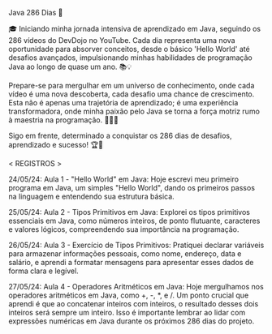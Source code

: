 Java 286 Dias 🚀

🎓 Iniciando minha jornada intensiva de aprendizado em Java, seguindo os 286 vídeos do DevDojo no YouTube. Cada dia representa uma nova oportunidade para absorver conceitos, desde o básico 'Hello World' até desafios avançados, impulsionando minhas habilidades de programação Java ao longo de quase um ano. 📚💡

Prepare-se para mergulhar em um universo de conhecimento, onde cada vídeo é uma nova descoberta, cada desafio uma chance de crescimento. Esta não é apenas uma trajetória de aprendizado; é uma experiência transformadora, onde minha paixão pelo Java se torna a força motriz rumo à maestria na programação. 🌟👨‍💻

Sigo em frente, determinado a conquistar os 286 dias de desafios, aprendizado e sucesso! 🏆🚀



< REGISTROS >

24/05/24: Aula 1 - "Hello World" em Java: Hoje escrevi meu primeiro programa em Java, um simples "Hello World", dando os primeiros passos na linguagem e entendendo sua estrutura básica.

25/05/24: Aula 2 - Tipos Primitivos em Java: Explorei os tipos primitivos essenciais em Java, como números inteiros, de ponto flutuante, caracteres e valores lógicos, compreendendo sua importância na programação.

26/05/24: Aula 3 - Exercício de Tipos Primitivos: Pratiquei declarar variáveis para armazenar informações pessoais, como nome, endereço, data e salário, e aprendi a formatar mensagens para apresentar esses dados de forma clara e legível.

27/05/24: Aula 4 - Operadores Aritméticos em Java:
Hoje mergulhamos nos operadores aritméticos em Java, como +, -, *, e /. Um ponto crucial que aprendi é que ao concatenar inteiros com inteiros, o resultado desses dois inteiros será sempre um inteiro. Isso é importante lembrar ao lidar com expressões numéricas em Java durante os próximos 286 dias do projeto.



